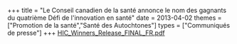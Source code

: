 +++
title = "Le Conseil canadien de la santé annonce le nom des gagnants du quatrième Défi de l'innovation en santé"
date = 2013-04-02
themes = ["Promotion de la santé","Santé des Autochtones"]
types = ["Communiqués de presse"]
+++
[HIC\_Winners\_Release\_FINAL\_FR.pdf](/files/HIC_Winners_Release_FINAL_FR.pdf)
